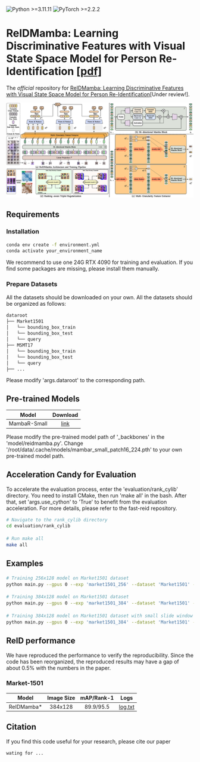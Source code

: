 ![Python >=3.11.11](https://img.shields.io/badge/Python->=3.11.11-yellow.svg)
![PyTorch >=2.2.2](https://img.shields.io/badge/PyTorch->=2.2.2-blue.svg)

# ReIDMamba: Learning Discriminative Features with Visual State Space Model for Person Re-Identification [[pdf]](wating)
The *official* repository for [ReIDMamba: Learning Discriminative Features with Visual State Space Model for Person Re-Identification](wating)[Under review!].

![](https://github.com/GuHY777/ReIDMamba/blob/master/figs/reidmamba.jpg)

## Requirements

### Installation
```bash
conda env create -f environment.yml
conda activate your_environment_name
```
We recommend to use one 24G RTX 4090 for training and evaluation. If you find some packages are missing, please install them manually. 


### Prepare Datasets

All the datasets should be downloaded on your own. All the datasets should be organized as follows:
```
dataroot
├── Market1501
│   └── bounding_box_train
│   └── bounding_box_test
│   └── query
├── MSMT17
│   └── bounding_box_train
│   └── bounding_box_test
│   └── query
├── ...
```

Please modify 'args.dataroot' to the corresponding path.

## Pre-trained Models 
|      Model      | Download |
|:---------------:| :------: |
|    MambaR-Small | [link](https://huggingface.co/Wangf3014/Mamba-Reg/resolve/main/mambar_small_patch16_224.pth) |

Please modify the pre-trained model path of '_backbones' in the 'model/reidmamba.py'.
Change '/root/data/.cache/models/mambar_small_patch16_224.pth' to your own pre-trained model path.

## Acceleration Candy for Evaluation
To accelerate the evaluation process, enter the 'evaluation/rank_cylib' directory. You need to install CMake, then run 'make all' in the bash. After that, set 'args.use_cython' to 'True' to benefit from the evaluation acceleration. For more details, please refer to the fast-reid repository.

```bash
# Navigate to the rank_cylib directory
cd evaluation/rank_cylib

# Run make all
make all
```


## Examples
```bash
# Training 256x128 model on Market1501 dataset
python main.py --gpus 0 --exp 'market1501_256' --dataset 'Market1501' --img_size '256,128'

# Training 384x128 model on Market1501 dataset
python main.py --gpus 0 --exp 'market1501_384' --dataset 'Market1501' --img_size '384,128'

# Training 384x128 model on Market1501 dataset with small slide window
python main.py --gpus 0 --exp 'market1501_384' --dataset 'Market1501' --img_size '384,128' --model_kwargs 'backbone_name(str)=mambar_small_patch16_224|drop_path_rate(float)=0.3|num_cls_tokens(int)=12|cls_reduce(int)=4|use_cid(bool)=1|stride_size(int)=12|num_branches(int)=3|token_fusion_type(str)=max'
```


## ReID performance

We have reproduced the performance to verify the reproducibility. Since the code has been reorganized, the reproduced results may have a gap of about 0.5% with the numbers in the paper.
  
### Market-1501
| Model         | Image Size| mAP/Rank-1 | Logs |
| :------:      | :------: |:----------:|:------: |
| ReIDMamba*   | 384x128 | 89.9/95.5  |[log.txt](https://github.com/GuHY777/ReIDMamba/blob/master/runs/market1501_384/0/log.txt)



## Citation

If you find this code useful for your research, please cite our paper

```
wating for ...
```
